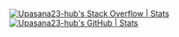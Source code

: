 [![Upasana23-hub's Stack Overflow | Stats](https://stats.quine.sh/Upasana23-hub/stack-overflow?theme=dark)](https://quine.sh?utm_source=widgets&utm_campaign=Upasana23-hub)
[![Upasana23-hub's GitHub | Stats](https://stats.quine.sh/Upasana23-hub/github?theme=dark)](https://quine.sh?utm_source=widgets&utm_campaign=Upasana23-hub)
